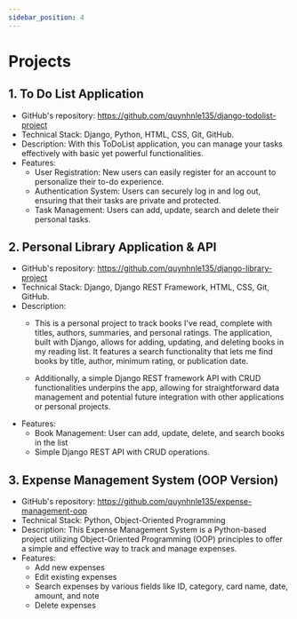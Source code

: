 ```yaml
---
sidebar_position: 4
---
```


# Projects

## 1. To Do List Application
- GitHub's repository: https://github.com/quynhnle135/django-todolist-project
- Technical Stack: Django, Python, HTML, CSS, Git, GitHub.
- Description: With this ToDoList application, you can manage your tasks effectively with basic yet powerful functionalities.
- Features:
    - User Registration: New users can easily register for an account to personalize their to-do experience.
    - Authentication System: Users can securely log in and log out, ensuring that their tasks are private and protected.
    - Task Management: Users can add, update, search and delete their personal tasks.


## 2. Personal Library Application & API
- GitHub's repository: https://github.com/quynhnle135/django-library-project
- Technical Stack: Django, Django REST Framework, HTML, CSS, Git, GitHub.
- Description: 
    - This is a personal project to track books I've read, complete with titles, authors, summaries, and personal ratings. The application, built with Django, allows for adding, updating, and deleting books in my reading list. It features a search functionality that lets me find books by title, author, minimum rating, or publication date.

    - Additionally, a simple Django REST framework API with CRUD functionalities underpins the app, allowing for straightforward data management and potential future integration with other applications or personal projects.
- Features:
    - Book Management: User can add, update, delete, and search books in the list
    - Simple Django REST API with CRUD operations.


## 3. Expense Management System (OOP Version)
- GitHub's repository: https://github.com/quynhnle135/expense-management-oop
- Technical Stack: Python, Object-Oriented Programming
- Description: This Expense Management System is a Python-based project utilizing Object-Oriented Programming (OOP) principles to offer a simple and effective way to track and manage expenses.
- Features:
    - Add new expenses
    - Edit existing expenses
    - Search expenses by various fields like ID, category, card name, date, amount, and note
    - Delete expenses

